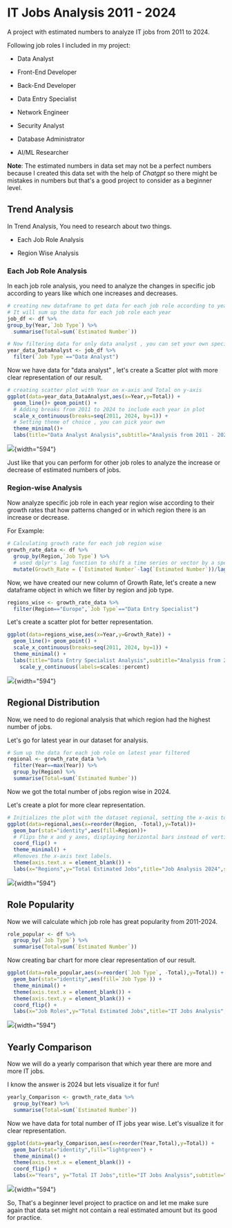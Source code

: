 # IT Jobs Analysis 2011 - 2024

A project with estimated numbers to analyze IT jobs from 2011 to 2024.

Following job roles I included in my project:

-   Data Analyst

-   Front-End Developer

-   Back-End Developer

-   Data Entry Specialist

-   Network Engineer

-   Security Analyst

-   Database Administrator

-   AI/ML Researcher

**Note**: The estimated numbers in data set may not be a perfect numbers because I created this data set with the help of *Chatgpt* so there might be mistakes in numbers but that's a good project to consider as a beginner level.

## Trend Analysis

In Trend Analysis, You need to research about two things.

-   Each Job Role Analysis

-   Region Wise Analysis

### Each Job Role Analysis

In each job role analysis, you need to analyze the changes in specific job according to years like which one increases and decreases.

``` r
# creating new dataframe to get data for each job role according to years
# It will sum up the data for each job role each year
job_df <- df %>%
group_by(Year,`Job Type`) %>%
  summarise(Total=sum(`Estimated Number`))

# Now filtering data for only data analyst , you can set your own specific interest of role.
year_data_DataAnalyst <- job_df %>%
  filter(`Job Type`=="Data Analyst")
```

Now we have data for "data analyst" , let's create a Scatter plot with more clear representation of our result.

``` r
# creating scatter plot with Year on x-axis and Total on y-axis
ggplot(data=year_data_DataAnalyst,aes(x=Year,y=Total)) +
  geom_line()+ geom_point() +
  # Adding breaks from 2011 to 2024 to include each year in plot
  scale_x_continuous(breaks=seq(2011, 2024, by=1)) +
  # Setting theme of choice , you can pick your own 
  theme_minimal()+
  labs(title="Data Analyst Analysis",subtitle="Analysis from 2011 - 2024",x="Years",y="Estimated Numbers")
```

![](Rplot.png){width="594"}

Just like that you can perform for other job roles to analyze the increase or decrease of estimated numbers of jobs.

### Region-wise Analysis

Now analyze specific job role in each year region wise according to their growth rates that how patterns changed or in which region there is an increase or decrease.

For Example:

``` r
# Calculating growth rate for each job region wise 
growth_rate_data <- df %>%
  group_by(Region,`Job Type`) %>%
  # used dplyr's lag function to shift a time series or vector by a specified number of periods, often to create lagged variables for time series analysis or data manipulation 
  mutate(Growth_Rate = (`Estimated Number`-lag(`Estimated Number`))/lag(`Estimated Number`))
```

Now, we have created our new column of Growth Rate, let's create a new dataframe object in which we filter by region and job type.

``` r
regions_wise <- growth_rate_data %>%
  filter(Region=="Europe",`Job Type`=="Data Entry Specialist")
```

Let's create a scatter plot for better representation.

``` r
ggplot(data=regions_wise,aes(x=Year,y=Growth_Rate)) +
  geom_line()+ geom_point() +
  scale_x_continuous(breaks=seq(2011, 2024, by=1)) +
  theme_minimal() + 
  labs(title="Data Entry Specialist Analysis",subtitle="Analysis from 2011 - 2024 in Europe",x="Years",y="Growth Rate") +
    scale_y_continuous(labels=scales::percent)
```

![](Rplot01.png){width="594"}

## Regional Distribution

Now, we need to do regional analysis that which region had the highest number of jobs.

Let's go for latest year in our dataset for analysis.

``` r
# Sum up the data for each job role on latest year filtered
regional <- growth_rate_data %>%
  filter(Year==max(Year)) %>%
  group_by(Region) %>%
  summarise(Total=sum(`Estimated Number`))
```

Now we got the total number of jobs region wise in 2024.

Let's create a plot for more clear representation.

``` r
# Initializes the plot with the dataset regional, setting the x-axis to regions ordered by descending total jobs and the y-axis to the total estimated jobs.
ggplot(data=regional,aes(x=reorder(Region, -Total),y=Total))+
  geom_bar(stat="identity",aes(fill=Region))+
  # Flips the x and y axes, displaying horizontal bars instead of vertical ones.
  coord_flip() +
  theme_minimal() +
  #Removes the x-axis text labels.
  theme(axis.text.x = element_blank()) +
  labs(x="Regions",y="Total Estimated Jobs",title="Job Analysis 2024",subtitle="Analysis on total number of estimated jobs in each region 2024")
```

![](Rplot02.png){width="594"}

## Role Popularity

Now we will calculate which job role has great popularity from 2011-2024.

``` r
role_popular <- df %>%
  group_by(`Job Type`) %>%
  summarise(Total=sum(`Estimated Number`))
```

Now creating bar chart for more clear representation of our result.

``` r
ggplot(data=role_popular,aes(x=reorder(`Job Type`, -Total),y=Total)) +
  geom_bar(stat="identity",aes(fill=`Job Type`)) +
  theme_minimal() + 
  theme(axis.text.x = element_blank()) +
  theme(axis.text.y = element_blank()) +
  coord_flip() +
  labs(x="Job Roles",y="Total Estimated Jobs",title="IT Jobs Analysis",subtitle="Analysis on total number of estimated jobs for each role.")
```

![](Rplot03.png){width="594"}

## Yearly Comparison

Now we will do a yearly comparison that which year there are more and more IT jobs.

I know the answer is 2024 but lets visualize it for fun!

``` r
yearly_Comparison <- growth_rate_data %>%
  group_by(Year) %>%
  summarise(Total=sum(`Estimated Number`))
```

Now we have data for total number of IT jobs year wise. Let's visualize it for clear representation.

``` r
ggplot(data=yearly_Comparison,aes(x=reorder(Year,Total),y=Total)) +
  geom_bar(stat="identity",fill="lightgreen") +
  theme_minimal() + 
  theme(axis.text.x = element_blank()) +
  coord_flip() +
  labs(x="Years", y="Total IT Jobs",title="IT Jobs Analysis",subtitle="Year wise analysis 2011-2024")
```

![](Rplot04.png){width="594"}

So, That's a beginner level project to practice on and let me make sure again that data set might not contain a real estimated amount but its good for practice.
